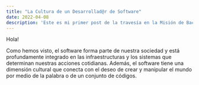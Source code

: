 ```yaml
---
title: "La Cultura de un Desarrollad@r de Software"
date: 2022-04-08
description: 'Este es mi primer post de la travesía en la Misión de Backend con Node JS de Launch X.'
---
```


Hola!

Como hemos visto, el software forma parte de nuestra sociedad y está profundamente integrado en las infraestructuras y los sistemas que determinan nuestras acciones cotidianas. Además, el software tiene una dimensión cultural que conecta con el deseo de crear y manipular el mundo por medio de la palabra o de un conjunto de códigos.
